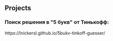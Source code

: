 <h2>Projects</h2>

<h3>Поиск решения в "5 букв" от Тинькофф:</h3>
https://lnickersl.github.io/5bukv-tinkoff-guesser/
